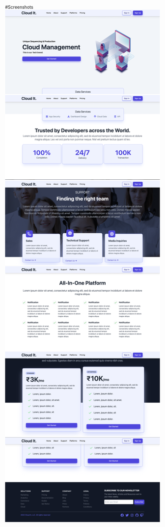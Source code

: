 #Screenshots
![](src/assets/screenshots/Screenshot1.png)
![](src/assets/screenshots/Screenshot2.png)
![](src/assets/screenshots/Screenshot3.png)
![](src/assets/screenshots/Screenshot4.png)
![](src/assets/screenshots/Screenshot5.png)
![](src/assets/screenshots/Screenshot6.png)
